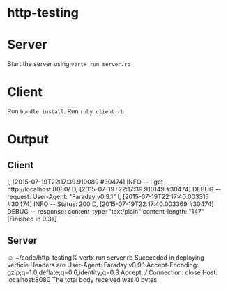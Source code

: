 # http-testing

# Server

Start the server using `vertx run server.rb`

# Client

Run `bundle install`.
Run `ruby client.rb`

# Output

## Client
I, [2015-07-19T22:17:39.910089 #30474]  INFO -- : get http://localhost:8080/
D, [2015-07-19T22:17:39.910149 #30474] DEBUG -- request: User-Agent: "Faraday v0.9.1"
I, [2015-07-19T22:17:40.003315 #30474]  INFO -- Status: 200
D, [2015-07-19T22:17:40.003369 #30474] DEBUG -- response: content-type: "text/plain"
content-length: "147"
[Finished in 0.3s]

## Server
☺ ~/code/http-testing% vertx run server.rb
Succeeded in deploying verticle 
Headers are
User-Agent: Faraday v0.9.1
Accept-Encoding: gzip;q=1.0,deflate;q=0.6,identity;q=0.3
Accept: */*
Connection: close
Host: localhost:8080
The total body received was 0 bytes
